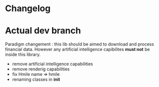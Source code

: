 # Changelog

# Actual dev branch
Paradigm changement : this lib should be aimed to download and process financial data. However any artificial intelligence capibilites **must not** be inside this library.
- remove artificial intelligence capabilities
- remove renderig capabilities
- fix Hmile name => hmile
- renaming classes in __init__